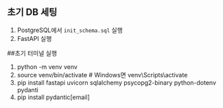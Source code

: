 ## 초기 DB 세팅
1. PostgreSQL에서 `init_schema.sql` 실행
2. FastAPI 실행


##초기 터미널 실행
1. python -m venv venv
2. source venv/bin/activate  # Windows면 venv\Scripts\activate
3. pip install fastapi uvicorn sqlalchemy psycopg2-binary python-dotenv pydanti
4. pip install pydantic[email]